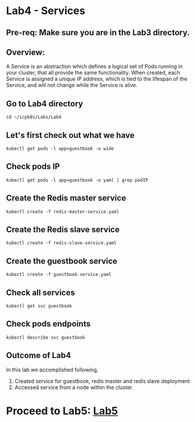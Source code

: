 # Lab4 - Services

## Pre-req: Make sure you are in the Lab3 directory.

## Overview:
A Service is an abstraction which defines a logical set of Pods running in your cluster,
that all provide the same functionality.
When created, each Service is assigned a unique IP address, which is tied to the lifespan of the Service,
and will not change while the Service is alive.

## Go to Lab4 directory
`cd ~/icpk8s/Labs/Lab4`

## Let's first check out what we have
`kubectl get pods -l app=guestbook -o wide`

## Check pods IP
`kubectl get pods -l app=guestbook -o yaml | grep podIP`

## Create the Redis master service
`kubectl create -f redis-master-service.yaml`

## Create the Redis slave service
`kubectl create -f redis-slave-service.yaml`

## Create the guestbook service
`kubectl create -f guestbook-service.yaml`

## Check all services
`kubectl get svc guestbook`

## Check pods endpoints
`kubectl describe svc guestbook`

## Outcome of Lab4
In this lab we accomplished following,
1. Created service for guestbook, redis master and redis slave deployment
2. Accessed service from a node within the cluster.

# Proceed to Lab5: [Lab5](../Labs/Lab5/README.md)
